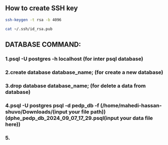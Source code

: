 ## How to create SSH key

```bash
ssh-keygen -t rsa -b 4096
```

```bash
cat ~/.ssh/id_rsa.pub
```

## DATABASE COMMAND:

### 1.psql -U postgres -h localhost (for inter psql database)
### 2.create database database_name; (for create a new database)
### 3.drop database database_name; (for delete a data from database)
### 4.psql -U postgres psql -d pedp_db -f (/home/mahedi-hassan-shuvo/Downloads/(input your file path))(dphe_pedp_db_2024_09_07_17_29.psql(input your data file here))
### 5.

